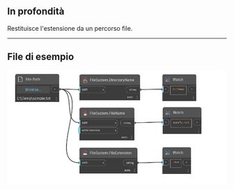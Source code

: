 ## In profondità
Restituisce l'estensione da un percorso file.
___
## File di esempio

![FileExtension](./DSCore.IO.FileSystem.FileExtension_img.jpg)

